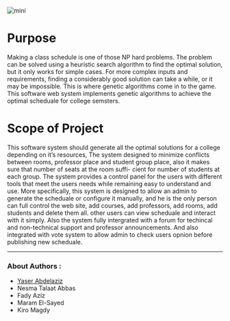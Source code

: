 ![mini](https://lh4.googleusercontent.com/lVcd9jLilMn1997zix_EABXZ3oM3up73m0zL6lUOudAcAX6G1bk9kPOmi-1scNg2lcEtiFI4PY2BsX8=w1342-h481 "mini Cover Photo")


# Purpose
Making a class schedule is one of those NP hard problems. The problem can be solved
using a heuristic search algorithm to find the optimal solution, but it only works for
simple cases. For more complex inputs and requirements, finding a considerably good
solution can take a while, or it may be impossible. This is where genetic algorithms come
in to the game. This software web system implements genetic algorithms to achieve the
optimal scheduale for college semsters.


# Scope of Project
This software system should generate all the optimal solutions for a college depending
on it’s resources, The system designed to minimize conflicts between rooms, professor
place and student group place, also it makes sure that number of seats at the room suffi-
cient for number of students at each group. The system provides a control panel for the
users with different tools that meet the users needs while remaining easy to understand
and use.
More specifically, this system is designed to allow an admin to generate the scheduale
or configure it manually, and he is the only person can full control the web site, add
courses, add professors, add rooms, add students and delete them all. other users can
view scheduale and interact with it simply.
Also the system fully intergrated with a forum for techincal and non-technical support
and professor announcements. And also integrated with vote system to allow admin to
check users opnion before publishing new scheduale.

***

### About Authors :
- [Yaser Abdelaziz](http://www.linkedin.com/profile/view?id=175540459)
- Nesma Talaat Abbas
- Fady Aziz
- Maram El-Sayed
- Kiro Magdy
